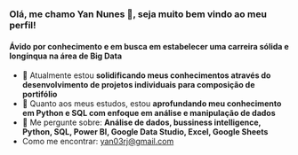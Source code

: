 ### Olá, me chamo Yan Nunes 👋, seja muito bem vindo ao meu perfil!

#### Ávido por conhecimento e em busca em estabelecer uma carreira sólida e longínqua na área de Big Data

* 🔭 Atualmente estou **solidificando meus conhecimentos através do desenvolvimento de projetos individuais para composição de portifólio**
* 🌱  Quanto aos meus estudos, estou **aprofundando meu conhecimento em Python e SQL com enfoque em análise e manipulação de dados**
* 💬 Me pergunte sobre: **Análise de dados, bussiness intelligence, Python, SQL, Power BI, Google Data Studio, Excel, Google Sheets**
* Como me encontrar: [yan03rj@gmail.com](mailto:yan03rj@gmail.com)

<!--
**yannunes03/yannunes03** is a ✨ _special_ ✨ repository because its `README.md` (this file) appears on your GitHub profile.

Here are some ideas to get you started:

- 
- 📫 
- 😄 Pronouns: ...
- ⚡ Fun fact: ...
-->
